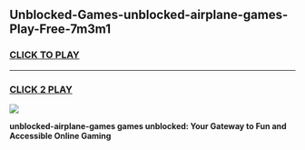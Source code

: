 
## Unblocked-Games-unblocked-airplane-games-Play-Free-7m3m1
<h3>
<a href="https://premium76.site?title=unblocked-airplane-games&ref=17A">CLICK TO PLAY</a></h3>
<hr>

<h3>
<a href="https://premium76.site?title=unblocked-airplane-games&ref=17A">CLICK 2 PLAY</a>
  
</h3>

<a href="https://premium76.site?title=unblocked-airplane-games&ref=17A"><img src="https://clearcache.store/games.png"></a>


**unblocked-airplane-games games unblocked: Your Gateway to Fun and Accessible Online Gaming**
